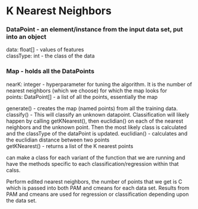 # K Nearest Neighbors 

### DataPoint - an element/instance from the input data set, put into an object
data: float[] - values of features  
classType: int -  the class of the data

### Map - holds all the DataPoints
nearK: integer - hyperparameter for tuning the algorithm. It is the number of nearest neighbors (which we choose) for which the map looks for  
points: DataPoint[] - a list of all the points, essentially the map  

generate() - creates the map (named points) from all the training data.   
classify() - This will classify an unknown datapoint. Classification will likely happen by calling getKNearest(), then euclidian() on each of the nearest neighbors and the unknown point. Then the most likely class is calculated and the classType of the dataPoint is updated. 
euclidian() - calculates and the euclidian distance between two points  
getKNearest() - returns a list of the K nearest points

can make a class for each variant of the function that we are running and have the methods specific to each classification/regression within that calss.

Perform edited nearest neighbors, the number of points that we get is C which is passed into both PAM and cmeans for each data set. Results from PAM and cmeans are used for regression or classification depending upon the data set. 